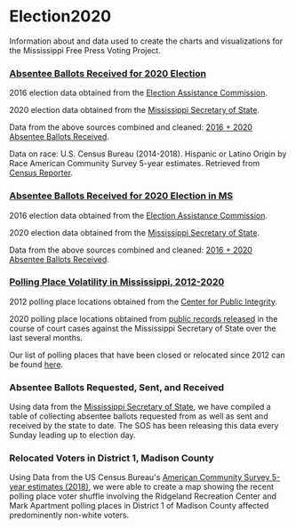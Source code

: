 # Election2020

Information about and data used to create the charts and visualizations for the Mississippi Free Press Voting Project.

### [Absentee Ballots Received for 2020 Election](https://mfp.ms/voting/#absentees)
2016 election data obtained from the [Election Assistance Commission](https://www.eac.gov/research-and-data/datasets-codebooks-and-surveys).

2020 election data obtained from the [Mississippi Secretary of State](https://github.com/mississippifreepress/Election2020/tree/main/2020%20MS%20Received%20Absentees). 

Data from the above sources combined and cleaned: [2016 + 2020 Absentee Ballots Received](https://github.com/mississippifreepress/Election2020/blob/main/2016_2020_absentee_ballots_received.csv).

Data on race: U.S. Census Bureau (2014-2018). Hispanic or Latino Origin by Race American Community Survey 5-year estimates. Retrieved from [Census Reporter](https://censusreporter.org).

### [Absentee Ballots Received for 2020 Election in MS](https://mfp.ms/voting/#absentees)
2016 election data obtained from the [Election Assistance Commission](https://www.eac.gov/research-and-data/datasets-codebooks-and-surveys).

2020 election data obtained from the [Mississippi Secretary of State](https://github.com/mississippifreepress/Election2020/tree/main/2020%20MS%20Received%20Absentees). 

Data from the above sources combined and cleaned: [2016 + 2020 Absentee Ballots Received](https://github.com/mississippifreepress/Election2020/blob/main/2016_2020_absentee_ballots_received.csv).

### [Polling Place Volatility in Mississippi, 2012-2020](https://mfp.ms/voting/#volatility)
2012 polling place locations obtained from the [Center for Public Integrity](https://github.com/PublicI/us-polling-places).

2020 polling place locations obtained from [public records released](https://github.com/mississippifreepress/Election2020/blob/main/2020%20COUNTY%20PRECINCTS.PDF) in the course of court cases against the Mississippi Secretary of State over the last several months.

Our list of polling places that have been closed or relocated since 2012 can be found [here](https://github.com/mississippifreepress/Election2020/blob/main/MS_Precincts_Closed_Or_Relocated_Since_2012.csv).

### Absentee Ballots Requested, Sent, and Received
Using data from the [Mississippi Secretary of State](https://github.com/mississippifreepress/Election2020/blob/main/2020_MS_Absentees_by_County%20-%202020%20Absentees.csv), we have compiled a table of collecting absentee ballots requested from as well as sent and received by the state to date. The SOS has been releasing this data every Sunday leading up to election day.

### Relocated Voters in District 1, Madison County
Using Data from the US Census Bureau's [American Community Survey 5-year estimates (2018)](https://github.com/mississippifreepress/Election2020/tree/main/acs2018_5yr_B03002_15000US280890301084-4), we were able to create a map showing the recent polling place voter shuffle involving the Ridgeland Recreation Center and Mark Apartment polling places in District 1 of Madison County affected predominently non-white voters. 
